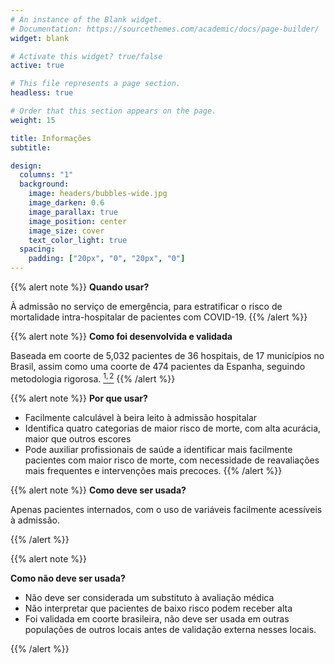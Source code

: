 ```yaml
---
# An instance of the Blank widget.
# Documentation: https://sourcethemes.com/academic/docs/page-builder/
widget: blank

# Activate this widget? true/false
active: true

# This file represents a page section.
headless: true

# Order that this section appears on the page.
weight: 15

title: Informações
subtitle:

design:
  columns: "1"
  background:
    image: headers/bubbles-wide.jpg
    image_darken: 0.6
    image_parallax: true
    image_position: center
    image_size: cover
    text_color_light: true
  spacing:
    padding: ["20px", "0", "20px", "0"]
---
```


{{% alert note %}}
**Quando usar?**

À admissão no serviço de emergência, para estratificar o risco de mortalidade intra-hospitalar de pacientes com COVID-19. 
{{% /alert %}}

{{% alert note %}}
**Como foi desenvolvida e validada**

Baseada em coorte de 5,032 pacientes de 36 hospitais, de 17 municípios no Brasil, assim como uma coorte de 474 pacientes da Espanha, seguindo metodologia rigorosa. [$^{1,2}$](https://abc2sph.com/#publications)
{{% /alert %}}

{{% alert note %}}
 **Por que usar?**

   + Facilmente calculável à beira leito à admissão hospitalar
   + Identifica quatro categorias de maior risco de morte, com alta acurácia, maior que outros escores
  + Pode auxiliar profissionais de saúde a identificar mais facilmente pacientes com maior risco de morte, com necessidade de reavaliações mais frequentes e intervenções mais precoces.
{{% /alert %}}

{{% alert note %}}
 **Como deve ser usada?**

Apenas pacientes internados, com o uso de variáveis facilmente acessíveis à admissão.

{{% /alert %}}

{{% alert note %}}

**Como não deve ser usada?**

  + Não deve ser considerada um substituto à avaliação médica
  + Não interpretar que pacientes de baixo risco podem receber alta
  + Foi validada em coorte brasileira, não deve ser usada em outras populações de outros locais antes de validação externa nesses locais.
    
{{% /alert %}}



